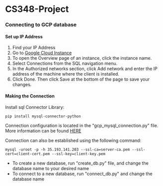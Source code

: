 # CS348-Project

### Connecting to GCP database
#### Set up IP Address
1. Find your IP Address
2. Go to [Google Cloud Instance](https://console.cloud.google.com/sql/instances?_ga=2.25871866.61236775.1665947265-1411528501.1662669640&_gac=1.85340651.1665947265.Cj0KCQjw166aBhDEARIsAMEyZh4mQELDcwVM3bcKHpPkkjoLNOJIkUfZA8_u45XU0PaDRMfmAu8saUoaAg8lEALw_wcB&project=dynamic-branch-308302)
3. To open the Overview page of an instance, click the instance name.
4. Select Connections from the SQL navigation menu.
5. In the Authorized networks section, click Add network and enter the IP address of the machine where the client is installed.
6. Click Done. Then click Save at the bottom of the page to save your changes.

#### Making the Connection
Install sql Connector Library:
```
pip install mysql-connector-python
```
Connection configuration is located in the "gcp_mysql_connection.py" file. More information can be found [HERE](https://towardsdatascience.com/sql-on-the-cloud-with-python-c08a30807661)

Connection can also be established using the following command:
```
mysql -uroot -p -h 35.193.141.203 --ssl-ca=server-ca.pem --ssl-cert=client-cert.pem --ssl-key=client-key.pem
```
- To create a new database, run "create_db.py" file, and change the database name to your desired name
- To connect to a new database, run "connect_db.py" and change the database name
